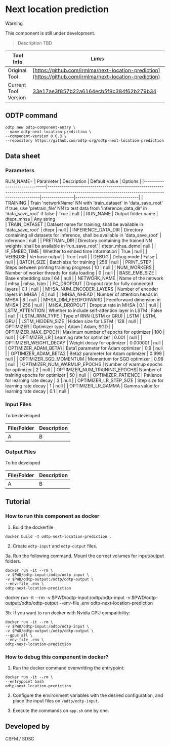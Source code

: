 # Next location prediction

> [!WARNING]
> This component is still under development.

> Description TBD

| Tool Info | Links |
| --- | --- |
| Original Tool | [https://github.com/irmlma/next-location-prediction](https://github.com/irmlma/next-location-prediction) |
| Current Tool Version  | [33e17ae3f857b22a6164ecb5f9c384f62b279b34](https://github.com/irmlma/next-location-prediction/commit/33e17ae3f857b22a6164ecb5f9c384f62b279b34) |


## ODTP command 

```
odtp new odtp-component-entry \
--name odtp-next-location-prediction \
--component-version 0.0.3 \
--repository https://github.com/odtp-org/odtp-next-location-prediction
``` 

## Data sheet

### Parameters
RUN_NAME=
| Parameter                    | Description                                                                                                                                            | Default Value  | Options                       |
|------------------------------|--------------------------------------------------------------------------------------------------------------------------------------------------------|----------------|-------------------------------|
| TRAINING                     | Train 'networkName' NN with 'train_dataset' in 'data_save_root' if true, use 'pretrain_file' NN to test data from 'inference_data_dir' in 'data_save_root' if false | True           | null                          |
| RUN_NAME                     | Output folder name | dtepr_mhsa           | Any string   
| TRAIN_DATASET                | Dataset name for training, shall be available in 'data_save_root'                                                                                       | dtepr          | null                          |
| INFERENCE_DATA_DIR           | Directory containing all datasets for inference, shall be available in 'data_save_root'                                                                 | inference      | null                          |
| PRETRAIN_DIR                 | Directory containing the trained NN weights, shall be available in 'run_save_root'                                                                      | dtepr_mhsa_demo| null                          |
| IF_EMBED_TIME                | Whether to embed time information                                                                                                                      | True           | null                          |
| VERBOSE                      | Verbose output                                                                                                                                         | True           | null                          |
| DEBUG                        | Debug mode                                                                                                                                             | False          | null                          |
| BATCH_SIZE                   | Batch size for training                                                                                                                                | 256            | null                          |
| PRINT_STEP                   | Steps between printing training progress                                                                                                               | 10             | null                          |
| NUM_WORKERS                  | Number of worker threads for data loading                                                                                                              | 0              | null                          |
| BASE_EMB_SIZE                | Base embedding size                                                                                                                                    | 64             | null                          |
| NETWORK_NAME                 | Name of the network                                                                                                                                    | mhsa           | mhsa, lstm                    |
| FC_DROPOUT                   | Dropout rate for fully connected layers                                                                                                                | 0.1            | null                          |
| MHSA_NUM_ENCODER_LAYERS      | Number of encoder layers in MHSA                                                                                                                       | 4              | null                          |
| MHSA_NHEAD                   | Number of attention heads in MHSA                                                                                                                      | 8              | null                          |
| MHSA_DIM_FEEDFORWARD         | Feedforward dimension in MHSA                                                                                                                          | 256            | null                          |
| MHSA_DROPOUT                 | Dropout rate in MHSA                                                                                                                                   | 0.1            | null                          |
| LSTM_ATTENTION               | Whether to include self-attention layer in LSTM                                                                                                         | False          | null                          |
| LSTM_RNN_TYPE                | Type of RNN (LSTM or GRU)                                                                                                                              | LSTM           | LSTM, GRU                     |
| LSTM_HIDDEN_SIZE             | Hidden size for LSTM                                                                                                                                   | 128            | null                          |
| OPTIMIZER                    | Optimizer type                                                                                                                                         | Adam           | Adam, SGD                     |
| OPTIMIZER_MAX_EPOCH          | Maximum number of epochs for optimizer                                                                                                                 | 100            | null                          |
| OPTIMIZER_LR                 | Learning rate for optimizer                                                                                                                            | 0.001          | null                          |
| OPTIMIZER_WEIGHT_DECAY       | Weight decay for optimizer                                                                                                                             | 0.000001       | null                          |
| OPTIMIZER_ADAM_BETA1         | Beta1 parameter for Adam optimizer                                                                                                                     | 0.9            | null                          |
| OPTIMIZER_ADAM_BETA2         | Beta2 parameter for Adam optimizer                                                                                                                     | 0.999          | null                          |
| OPTIMIZER_SGD_MOMENTUM       | Momentum for SGD optimizer                                                                                                                             | 0.98           | null                          |
| OPTIMIZER_NUM_WARMUP_EPOCHS  | Number of warmup epochs for optimizer                                                                                                                  | 2              | null                          |
| OPTIMIZER_NUM_TRAINING_EPOCHS| Number of training epochs for optimizer                                                                                                                | 50             | null                          |
| OPTIMIZER_PATIENCE           | Patience for learning rate decay                                                                                                                       | 3              | null                          |
| OPTIMIZER_LR_STEP_SIZE       | Step size for learning rate decay                                                                                                                      | 1              | null                          |
| OPTIMIZER_LR_GAMMA           | Gamma value for learning rate decay                                                                                                                    | 0.1            | null                          |


### Input Files

To be developed

| File/Folder | Description |
| --- | --- | 
| A | B |

### Output Files

To be developed

| File/Folder | Description |
| --- | --- | 
| A | B |

## Tutorial

### How to run this component as docker

1. Build the dockerfile 

```
docker build -t odtp-next-location-prediction .
```

2. Create `odtp-input` and `odtp-output` files.

3a. Run the following command. Mount the correct volumes for input/output folders.

```
docker run -it --rm \
-v $PWD/odtp-input:/odtp/odtp-input \
-v $PWD/odtp-output:/odtp/odtp-output \
--env-file .env \
odtp-next-location-prediction
```

docker run -it --rm -v $PWD/odtp-input:/odtp/odtp-input -v $PWD/odtp-output:/odtp/odtp-output --env-file .env odtp-next-location-prediction

3b. If you want to run docker with Nvidia GPU compatibility: 

```
docker run -it --rm \
-v $PWD/odtp-input:/odtp/odtp-input \
-v $PWD/odtp-output:/odtp/odtp-output \
--gpus all \
--env-file .env \
odtp-next-location-prediction
```

### How to debug this component in docker?

1. Run the docker command overwritting the entrypoint:

```
docker run -it --rm \
--entrypoint bash
odtp-next-location-prediction
```
2. Configure the environment variables with the desired configuration, and place the input files on `/odtp/odtp-input`.

3. Execute the commands on `app.sh` one by one.

## Developed by

CSFM / SDSC
